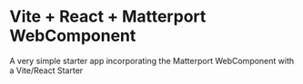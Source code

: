 # Vite + React + Matterport WebComponent

A very simple starter app incorporating the Matterport WebComponent with a Vite/React Starter
